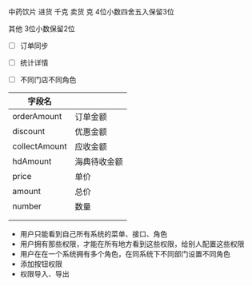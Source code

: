 中药饮片  进货 千克 卖货 克  4位小数四舍五入保留3位 

其他   3位小数保留2位



- [ ] 订单同步
- [ ] 统计详情
- [ ] 不同门店不同角色



| 字段名        |              |
| ------------- | ------------ |
| orderAmount   | 订单金额     |
| discount      | 优惠金额     |
| collectAmount | 应收金额     |
| hdAmount      | 海典待收金额 |
| price         | 单价         |
| amount        | 总价         |
| number        | 数量         |
|               |              |
|               |              |





- 用户只能看到自己所有系统的菜单、接口、角色
- 用户拥有那些权限，才能在所有地方看到这些权限，给别人配置这些权限
- 用户在在一个系统拥有多个角色，在同系统下不同部门设置不同角色
- 添加按钮权限
- 权限导入、导出





